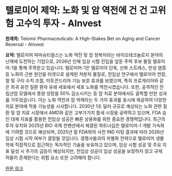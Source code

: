 # 텔로미어 제약: 노화 및 암 역전에 건 건  고위험 고수익 투자 - AInvest

**원제목:** Telomir Pharmaceuticals: A High-Stakes Bet on Aging and Cancer Reversal - AInvest

**요약:** 텔로미어 파마슈티컬스는 노화 역전 및 암 정복이라는 바이오테크놀로지 분야의 난제에 도전하는 기업으로, 2026년 인체 임상 시험 진입을 앞둔 주력 후보 물질 텔로미어-1을 통해 주목받고 있습니다.  텔로미어-1은 텔로미어 단축, 산화 스트레스, 만성 염증 등 노화의 근본 원인을 타겟으로 설계된 저분자 물질로, 전임상 연구에서 텔로미어 연장, 철 및 구리 수치 조절, 미토콘드리아 기능 보호 효과를 보였으며, 특히 프로게리아와 같은 희귀 유전 질환 환자 유래 세포에서 세포 노화를 역전시켰습니다.  또한, 공격적인 전립선암 모델에서 종양 성장을 50% 감소시키는 등 암 치료 분야에서도 괄목할 만한 성과를 거두었습니다.  이는 노화 역전과 암 억제라는 두 가지 효과를 동시에 제공하여 다양한 치료 분야에 적용 가능성을 시사합니다.  2030년 1조 달러 규모로 예상되는 노화 관련 질환 및 암 치료 시장에서 AMD와 같은 고부가가치 틈새 시장을 공략하고 있으며, FDA 승인 대체 지표를 활용한 전임상 성공은 빠른 상용화를 위한 중요한 경쟁력입니다. 최근의 투자 유치와 2025년 BIO 국제 컨벤션에서 체결된 파트너십은 텔로미어-1 개발 가속화에 기여할 것으로 예상되며, 2025년 말 FDA와의 사전 IND 미팅 결과에 따라 2026년 임상 시험 시작 여부가 결정될 것입니다.  경쟁사들과의 차별화 전략으로 텔로미어 생물학에 직접적으로 접근하는 독자적인 기술을 보유하고 있으며,  임상 시험 성공 및 주요 지표 달성 시 주가의 급등이 예상되지만, 전임상 성공이 임상 성공을 보장하지 않고 규제 허들이 존재한다는 위험 요소 또한 고려해야 합니다.

[원문 링크](https://www.ainvest.com/news/telomir-pharmaceuticals-high-stakes-bet-aging-cancer-reversal-2507/)
